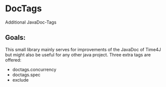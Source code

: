 DocTags
=======

Additional JavaDoc-Tags


Goals:
------

This small library mainly serves for improvements of the JavaDoc of Time4J but might also be useful for any other java project. Three extra tags are offered:

- doctags.concurrency
- doctags.spec
- exclude
